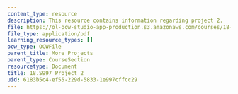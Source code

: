 ```yaml
---
content_type: resource
description: This resource contains information regarding project 2.
file: https://ol-ocw-studio-app-production.s3.amazonaws.com/courses/18-s997-introduction-to-matlab-programming-fall-2011/6183b5c4ef55229d58331e997cffcc29_MIT18_S997F11_Project_2.pdf
file_type: application/pdf
learning_resource_types: []
ocw_type: OCWFile
parent_title: More Projects
parent_type: CourseSection
resourcetype: Document
title: 18.S997 Project 2
uid: 6183b5c4-ef55-229d-5833-1e997cffcc29
---
```

